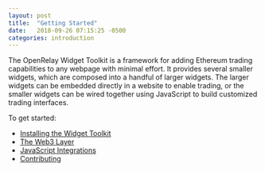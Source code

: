```yaml
---
layout: post
title:  "Getting Started"
date:   2018-09-26 07:15:25 -0500
categories: introduction
---
```


The OpenRelay Widget Toolkit is a framework for adding Ethereum trading
capabilities to any webpage with minimal effort. It provides several smaller
widgets, which are composed into a handful of larger widgets. The larger
widgets can be embedded directly in a website to enable trading, or the smaller
widgets can be wired together using JavaScript to build customized trading
interfaces.

To get started:

* [Installing the Widget Toolkit](./installation.html)
* [The Web3 Layer](./web3.html)
* [JavaScript Integrations](./javascript.html)
* [Contributing](./contributing.html)
